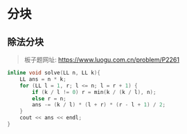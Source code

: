 # 分块

## 除法分块

> 板子题网址: https://www.luogu.com.cn/problem/P2261

```cpp
inline void solve(LL n, LL k){
    LL ans = n * k;
    for (LL l = 1, r; l <= n; l = r + 1) {
        if (k / l != 0) r = min(k / (k / l), n);
        else r = n;
        ans -= (k / l) * (l + r) * (r - l + 1) / 2;
    }
    cout << ans << endl;
}
```
